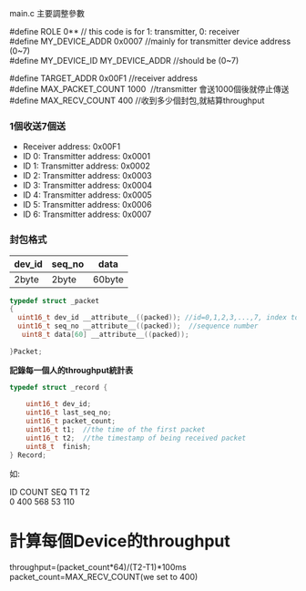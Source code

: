 
main.c 主要調整參數

\#define ROLE 0**  // this code is for  1: transmitter,  0: receiver   
\#define MY_DEVICE_ADDR  0x0007   //mainly for transmitter device address (0~7)    
\#define MY_DEVICE_ID  MY_DEVICE_ADDR   //should be (0~7)  


\#define TARGET_ADDR 0x00F1   //receiver address  
\#define MAX_PACKET_COUNT 1000  //transmitter 會送1000個後就停止傳送   
\#define MAX_RECV_COUNT 400  //收到多少個封包,就結算throughput    
 


### 1個收送7個送

* Receiver address: 0x00F1
* ID 0:  Transmitter address: 0x0001
* ID 1:  Transmitter address: 0x0002
* ID 2:  Transmitter address: 0x0003
* ID 3:  Transmitter address: 0x0004
* ID 4:  Transmitter address: 0x0005
* ID 5:  Transmitter address: 0x0006
* ID 6:  Transmitter address: 0x0007


### 封包格式

dev_id | seq_no | data
-------|--------| -------------
2byte  | 2byte  | 60byte

```c
typedef struct _packet
{
  uint16_t dev_id __attribute__((packed)); //id=0,1,2,3,...,7, index to report table
  uint16_t seq_no __attribute__((packed));  //sequence number
   uint8_t data[60] __attribute__((packed));
	
}Packet;
```
**記錄每一個人的throughput統計表**

```c
typedef struct _record {
  
	uint16_t dev_id; 
	uint16_t last_seq_no; 
	uint16_t packet_count; 
	uint16_t t1;  //the time of the first packet
	uint16_t t2;  //the timestamp of being received packet
	uint8_t  finish;
} Record;
```
如:


ID COUNT SEQ T1 T2   
0  400  568   53  110


# 計算每個Device的throughput

throughput=(packet_count\*64)/(T2-T1)*100ms  <br>
packet_count=MAX_RECV_COUNT(we set to 400)

